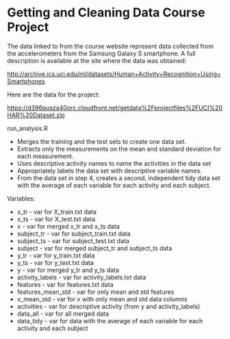 # Getting and Cleaning Data Course Project

The data linked to from the course website represent data collected from the accelerometers from the Samsung Galaxy S smartphone. A full description is available at the site where the data was obtained:

http://archive.ics.uci.edu/ml/datasets/Human+Activity+Recognition+Using+Smartphones

Here are the data for the project:

https://d396qusza40orc.cloudfront.net/getdata%2Fprojectfiles%2FUCI%20HAR%20Dataset.zip

run_analysis.R
* Merges the training and the test sets to create one data set.
* Extracts only the measurements on the mean and standard deviation for each measurement. 
* Uses descriptive activity names to name the activities in the data set
* Appropriately labels the data set with descriptive variable names. 
* From the data set in step 4, creates a second, independent tidy data set with the average of each variable for each activity and each subject.

Variables:
* x_tr - var for X_train.txt data
* x_ts - var for X_test.txt data
* x - var for merged x_tr and x_ts data
* subject_tr - var for subject_train.txt data
* subject_ts - var for subject_test.txt data
* subject - var for merged subject_tr and subject_ts data
* y_tr - var for y_train.txt data
* y_ts - var for y_test.txt data
* y - var for merged y_tr and y_ts data
* activity_labels - var for activity_labels.txt data
* features - var for features.txt data
* features_mean_std - var for only mean and std features
* x_mean_std - var for x with only mean and std data columns
* activities - var for descriptive activity (from y and activity_labels)
* data_all - var for all merged data
* data_tidy - var for data with the average of each variable for each activity and each subject